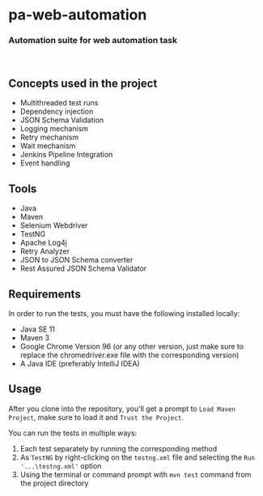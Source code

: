 # pa-web-automation

### Automation suite for web automation task
<br/>

## Concepts used in the project

- Multithreaded test runs
- Dependency injection
- JSON Schema Validation
- Logging mechanism
- Retry mechanism
- Wait mechanism
- Jenkins Pipeline Integration
- Event handling


## Tools

- Java
- Maven
- Selenium Webdriver
- TestNG
- Apache Log4j
- Retry Analyzer
- JSON to JSON Schema converter
- Rest Assured JSON Schema Validator

## Requirements

In order to run the tests, you must have the following installed locally:

- Java SE 11
- Maven 3
- Google Chrome Version 96 (or any other version, just make sure to replace the chromedriver.exe file with the corresponding version)
- A Java IDE (preferably IntelliJ IDEA)

## Usage

After you clone into the repository, you'll get a prompt to `Load Maven Project`, make sure to load it and `Trust the Project`.

You can run the tests in multiple ways:

1. Each test separately by running the corresponding method
2. As `TestNG` by right-clicking on the `testng.xml` file and selecting the `Run '...\testng.xml'` option
3. Using the terminal or command prompt with `mvn test` command from the project directory






